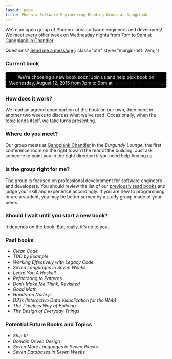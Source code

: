 ```yaml
---
layout: page
title: Phoenix Software Engineering Reading Group at Gangplank
---
```

<!-- [![The Design of Everyday Things cover](http://www.smugmug.com/photos/i-mwzBxGk/0/S/i-mwzBxGk-S.jpg){: style="width: 199px; float: right; margin: 1em 0 0 1em; border: 1px solid;"}][4] -->
We're an open group of Phoenix-area software engineers and developers! We meet every other week on Wednesday nights from 7pm to 9pm at [Gangplank in Chandler](#where).

Questions? [Send me a message][1]{: class="btn" style="margin-left: 2em;"}

### Current book

<div style="text-align: center; border: thin dashed; padding: 0.5em; color: #FFF; background-color: #000">
  We're choosing a new book soon! Join us and help pick book on Wednesday, August 12, 2015 from 7pm to 9pm at <a href="http://gangplankhq.com/chandler/">Gangplank in Chandler</a>.
</div>

### How does it work?

We read an agreed upon portion of the book on our own, then meet in another two weeks to discuss what we've read. Occasionally, when the topic lends itself, we take turns presenting. <a name="where" />

### Where do you meet?

Our group meets at [Gangplank Chandler][3] in the *Burgundy Lounge*, the first conference room on the right toward the rear of the building. Just ask someone to point you in the right direction if you need help finding us.

### Is the group right for me?

The group is focused on professional development for software engineers and developers. You should review the list of our [previously read books](#past-books) and judge your skill and experience accordingly. If you are new to programming or are a student, you may be better served by a study group made of your peers.

### Should I wait until you start a new book?

It depends on the book. But, really, it's up to you.

<!-- ### Next book: *???* -->

<a name="past-books" />

### Past books

* *Clean Code*
* *TDD by Example*
* *Working Effectively with Legacy Code*
* *Seven Languages in Seven Weeks*
* *Learn You A Haskell*
* *Refactoring to Patterns*
* *Don't Make Me Think, Revisited*
* *Good Math*
* *Hands-on Node.js*
* *D3.js (Interactive Data Visualization for the Web)*
* *The Timeless Way of Building*
* *The Design of Everyday Things*

### Potential Future Books and Topics

* *Ship It!*
* *Domain Driven Design*
* *Seven More Languages in Seven Weeks*
* *Seven Databases in Seven Weeks*

[1]: /contact/
[2]: http://nodejs.org/
[3]: http://gangplankhq.com/chandler/
[4]: http://www.amazon.com/gp/product/0465050654/ref=as_li_tl?ie=UTF8&camp=1789&creative=390957&creativeASIN=0465050654&linkCode=as2&tag=swrg-20&linkId=QFE6CVM5KDFCG7MQ
